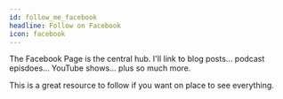 ```yaml
---
id: follow_me_facebook
headline: Follow on Facebook
icon: facebook
---
```


The Facebook Page is the central hub. I'll link to blog posts... podcast episdoes... YouTube shows... plus so much more.

This is a great resource to follow if you want on place to see everything.

